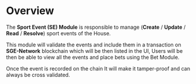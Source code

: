 # **Overview**

The **Sport Event (SE) Module** is responsible to manage
(**Create** / **Update** / **Read** / **Resolve**) sport events of the House.

This module will validate the events and include them in a transaction on **SGE-Network** blockchain which will be then listed in the UI,
Users will be then be able to view all the events and place bets using the Bet Module.

Once the event is recorded on the chain It will make it tamper-proof and can always be cross validated.
